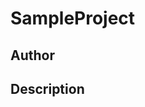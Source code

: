 # SampleProject

## Author

<!-- Insert Your Name Here -->

## Description

<!-- Describe your example here -->
